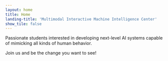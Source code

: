 ```yaml
---
layout: home
title: Home
landing-title: 'Multimodal Interactive Machine Intelligence Center'
show_tile: false
---
```

Passionate students interested in developing next-level AI systems capable of mimicking all kinds of human behavior.



Join us and be the change you want to see!